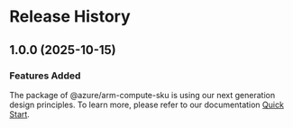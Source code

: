 # Release History
    
## 1.0.0 (2025-10-15)

### Features Added

The package of @azure/arm-compute-sku is using our next generation design principles. To learn more, please refer to our documentation [Quick Start](https://aka.ms/azsdk/js/mgmt/quickstart).
